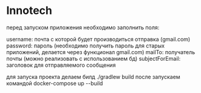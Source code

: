 # Innotech
перед запуском приложения необходимо заполнить поля:

username: почта с которой будет производиться отправка (gmail.com)
password: пароль (необходимо получить пароль для старых приложений, делается через функционал gmail.com)
mailTo: получатель почты (можно реализовать с использованием бд)
subjectForEmail: заголовок для отправляемого сообщения


для запуска проекта делаем билд ./gradlew build 
после запускаем командой docker-compose up --build
